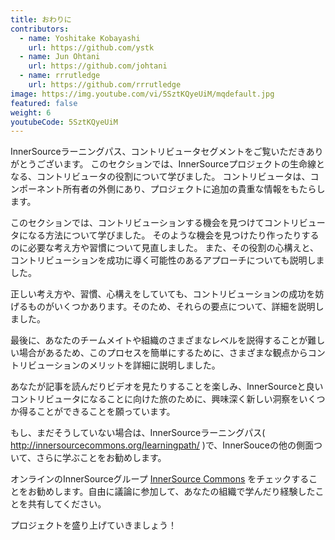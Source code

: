 ```yaml
---
title: おわりに
contributors:
  - name: Yoshitake Kobayashi
    url: https://github.com/ystk
  - name: Jun Ohtani
    url: https://github.com/johtani
  - name: rrrutledge
    url: https://github.com/rrrutledge
image: https://img.youtube.com/vi/5SztKQyeUiM/mqdefault.jpg
featured: false
weight: 6
youtubeCode: 5SztKQyeUiM
---
```

<div class="paragraph">
<p>InnerSourceラーニングパス、コントリビュータセグメントをご覧いただきありがとうございます。
このセクションでは、InnerSourceプロジェクトの生命線となる、コントリビュータの役割について学びました。
コントリビュータは、コンポーネント所有者の外側にあり、プロジェクトに追加の貴重な情報をもたらします。</p>
</div>
<div class="paragraph">
<p>このセクションでは、コントリビューションする機会を見つけてコントリビュータになる方法について学びました。
そのような機会を見つけたり作ったりするのに必要な考え方や習慣について見直しました。
また、その役割の心構えと、コントリビューションを成功に導く可能性のあるアプローチについても説明しました。</p>
</div>
<div class="paragraph">
<p>正しい考え方や、習慣、心構えをしていても、コントリビューションの成功を妨げるものがいくつかあります。そのため、それらの要点について、詳細を説明しました。</p>
</div>
<div class="paragraph">
<p>最後に、あなたのチームメイトや組織のさまざまなレベルを説得することが難しい場合があるため、このプロセスを簡単にするために、さまざまな観点からコントリビューションのメリットを詳細に説明しました。</p>
</div>
<div class="paragraph">
<p>あなたが記事を読んだりビデオを見たりすることを楽しみ、InnerSourceと良いコントリビュータになることに向けた旅のために、興味深く新しい洞察をいくつか得ることができることを願っています。</p>
</div>
<div class="paragraph">
<p>もし、まだそうしていない場合は、InnerSourceラーニングパス( <a href="http://innersourcecommons.org/learningpath/" class="bare">http://innersourcecommons.org/learningpath/</a> )で、InnerSouceの他の側面ついて、さらに学ぶことをお勧めします。</p>
</div>
<div class="paragraph">
<p>オンラインのInnerSourceグループ <a href="http://innersourcecommons.org">InnerSource Commons</a> をチェックすることをお勧めします。自由に議論に参加して、あなたの組織で学んだり経験したことを共有してください。</p>
</div>
<div class="paragraph">
<p>プロジェクトを盛り上げていきましょう！</p>
</div>
<!--- This file autogenerated from https://github.com/InnerSourceCommons/InnerSourceLearningPath/blob/master/scripts -->